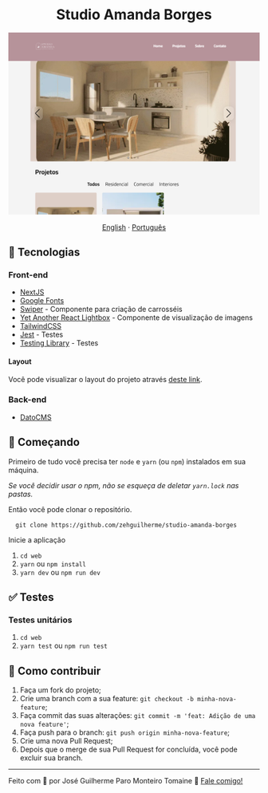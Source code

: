 <h1 align="center">
  Studio Amanda Borges
</h1>

![Captura de tela da página inicial](./.github/img/home.png)

<div align="center">
  <a href="README.md">English</a>
  ·
  <a href="README-pt.md">Português</a>
</div>

## 🚀 Tecnologias

### Front-end

- [NextJS](https://nextjs.org/)
- [Google Fonts](https://fonts.google.com/)
- [Swiper](https://swiperjs.com/) - Componente para criação de carrosséis
- [Yet Another React Lightbox](https://yet-another-react-lightbox.com/) - Componente de visualização de imagens
- [TailwindCSS](https://tailwindcss.com/)
- [Jest](https://jestjs.io/) - Testes
- [Testing Library](https://testing-library.com/) - Testes

#### Layout

Você pode visualizar o layout do projeto através [deste link](https://www.figma.com/file/IEfItaPTEcPpxmHFbwy2LM/Studio-Amanda-Borges?type=design&node-id=5%3A4&t=JzoWEJRzrGCYYN0m-1).

### Back-end

- [DatoCMS](https://www.datocms.com/)

## 🚀 Começando

Primeiro de tudo você precisa ter `node` e `yarn` (ou `npm`) instalados em sua máquina.

*Se você decidir usar o npm, não se esqueça de deletar `yarn.lock` nas pastas.*

Então você pode clonar o repositório.

```code
  git clone https://github.com/zehguilherme/studio-amanda-borges
```

Inicie a aplicação

1. `cd web`
2. `yarn` ou `npm install`
3. `yarn dev` ou `npm run dev`

## ✅ Testes

### Testes unitários

1. `cd web`
2. `yarn test` ou `npm run test`

## 🤔 Como contribuir

1. Faça um fork do projeto;
2. Crie uma branch com a sua feature: `git checkout -b minha-nova-feature`;
3. Faça commit das suas alterações: `git commit -m 'feat: Adição de uma nova feature'`;
4. Faça push para o branch: `git push origin minha-nova-feature`;
5. Crie uma nova Pull Request;
6. Depois que o merge de sua Pull Request for concluída, você pode excluir sua branch.

---

Feito com 💟 por José Guilherme Paro Monteiro Tomaine 👋 [Fale comigo!](https://www.linkedin.com/in/josé-guilherme-paro-monteiro-tomaine/)
